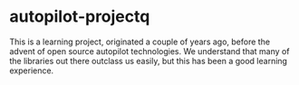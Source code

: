 # autopilot-projectq

This is a learning project, originated a couple of years ago, before the advent of open source autopilot technologies. We understand that many of the libraries out there outclass us easily, but this has been a good learning experience.
